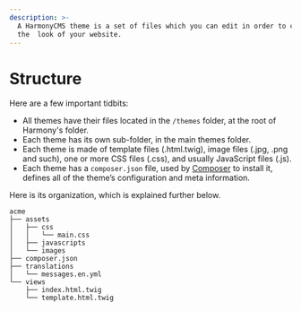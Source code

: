 ```yaml
---
description: >-
  A HarmonyCMS theme is a set of files which you can edit in order to change
  the  look of your website.
---
```


# Structure

Here are a few important tidbits:

* All themes have their files located in the `/themes` folder, at the root of Harmony's folder.
* Each theme has its own sub-folder, in the main themes folder.
* Each theme is made of template files \(.html.twig\), image files \(.jpg, .png and such\), one or more CSS files \(.css\), and usually JavaScript files \(.js\).
* Each theme has a `composer.json` file, used by [Composer](https://getcomposer.org) to install it, defines all of the theme’s configuration and meta information.

Here is its organization, which is explained further below.

```text
acme
├── assets
│   ├── css
│   │   └── main.css
│   ├── javascripts
│   └── images
├── composer.json
├── translations
│   └── messages.en.yml
└── views
    ├── index.html.twig
    └── template.html.twig
```

